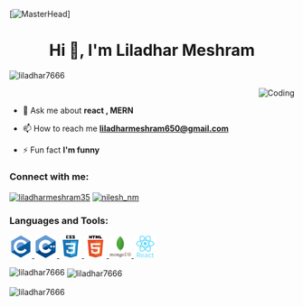 [![MasterHead](https://equinoxx.in/images/Courses-Banner/web-development.jpg)]

<h1 align="center">Hi 👋, I'm Liladhar Meshram</h1>
<p align="left"> <img src="https://komarev.com/ghpvc/?username=liladhar7666&label=Profile%20views&color=0e75b6&style=flat" alt="liladhar7666" /> </p>
<img align="right" alt="Coding" width="https://cdn.dribbble.com/users/1162077/screenshots/3848914/programmer.gif">

<p align="left"> <a href="https://twitter.com/" target="blank"><img src="https://img.shields.io/twitter/follow/?logo=twitter&style=for-the-badge" alt="" /></a> </p>

- 💬 Ask me about **react , MERN**

- 📫 How to reach me **liladharmeshram650@gmail.com**

- ⚡ Fun fact **I'm funny**

<h3 align="left">Connect with me:</h3>
<p align="left">
<a href="https://linkedin.com/in/liladharmeshram35" target="blank"><img align="center" src="https://raw.githubusercontent.com/rahuldkjain/github-profile-readme-generator/master/src/images/icons/Social/linked-in-alt.svg" alt="liladharmeshram35" height="30" width="40" /></a>
<a href="https://instagram.com/nilesh_nm" target="blank"><img align="center" src="https://raw.githubusercontent.com/rahuldkjain/github-profile-readme-generator/master/src/images/icons/Social/instagram.svg" alt="nilesh_nm" height="30" width="40" /></a>
</p>

<h3 align="left">Languages and Tools:</h3>
<p align="left"> <a href="https://www.cprogramming.com/" target="_blank" rel="noreferrer"> <img src="https://raw.githubusercontent.com/devicons/devicon/master/icons/c/c-original.svg" alt="c" width="40" height="40"/> </a> <a href="https://www.w3schools.com/cpp/" target="_blank" rel="noreferrer"> <img src="https://raw.githubusercontent.com/devicons/devicon/master/icons/cplusplus/cplusplus-original.svg" alt="cplusplus" width="40" height="40"/> </a> <a href="https://www.w3schools.com/css/" target="_blank" rel="noreferrer"> <img src="https://raw.githubusercontent.com/devicons/devicon/master/icons/css3/css3-original-wordmark.svg" alt="css3" width="40" height="40"/> </a> <a href="https://www.w3.org/html/" target="_blank" rel="noreferrer"> <img src="https://raw.githubusercontent.com/devicons/devicon/master/icons/html5/html5-original-wordmark.svg" alt="html5" width="40" height="40"/> </a> <a href="https://www.mongodb.com/" target="_blank" rel="noreferrer"> <img src="https://raw.githubusercontent.com/devicons/devicon/master/icons/mongodb/mongodb-original-wordmark.svg" alt="mongodb" width="40" height="40"/> </a> <a href="https://reactjs.org/" target="_blank" rel="noreferrer"> <img src="https://raw.githubusercontent.com/devicons/devicon/master/icons/react/react-original-wordmark.svg" alt="react" width="40" height="40"/> </a> </p>

<p><img align="left" src="https://github-readme-stats.vercel.app/api/top-langs?username=liladhar7666&show_icons=true&locale=en&layout=compact" alt="liladhar7666" /></p>

<p>&nbsp;<img align="center" src="https://github-readme-stats.vercel.app/api?username=liladhar7666&show_icons=true&locale=en" alt="liladhar7666" /></p>

<p><img align="center" src="https://github-readme-streak-stats.herokuapp.com/?user=liladhar7666&" alt="liladhar7666" /></p>
